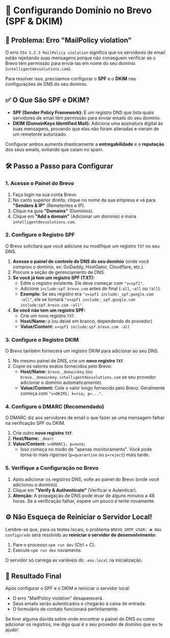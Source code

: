 # 🔧 Configurando Domínio no Brevo (SPF & DKIM)

## 🚨 **Problema: Erro "MailPolicy violation"**

O erro `554 5.2.3 MailPolicy violation` significa que os servidores de email estão rejeitando suas mensagens porque não conseguem verificar se o Brevo tem permissão para enviá-las em nome do seu domínio (`intelligentdevsolutions.com`).

Para resolver isso, precisamos configurar o **SPF** e o **DKIM** nas configurações de DNS do seu domínio.

## ✅ **O Que São SPF e DKIM?**

- **SPF (Sender Policy Framework):** É um registro DNS que lista quais servidores de email têm permissão para enviar emails do seu domínio.
- **DKIM (DomainKeys Identified Mail):** Adiciona uma assinatura digital às suas mensagens, provando que elas não foram alteradas e vieram de um remetente autorizado.

Configurar ambos aumenta drasticamente a **entregabilidade** e a **reputação** dos seus emails, evitando que caiam no spam.

## 🛠️ **Passo a Passo para Configurar**

### **1. Acesse o Painel do Brevo**

1.  Faça login na sua conta Brevo.
2.  No canto superior direito, clique no nome da sua empresa e vá para **"Senders & IP"** (Remetentes e IP).
3.  Clique na guia **"Domains"** (Domínios).
4.  Clique em **"Add a domain"** (Adicionar um domínio) e insira `intelligentdevsolutions.com`.

### **2. Configure o Registro SPF**

O Brevo solicitará que você adicione ou modifique um registro `TXT` no seu DNS.

1.  **Acesse o painel de controle de DNS do seu domínio** (onde você comprou o domínio, ex: GoDaddy, HostGator, Cloudflare, etc.).
2.  Procure a seção de gerenciamento de DNS.
3.  **Se você já tem um registro SPF (TXT):**
    - Edite o registro existente. Ele deve começar com `"v=spf1"`.
    - Adicione `include:spf.brevo.com` antes do final (`-all`, `~all` ou `?all`).
    - **Exemplo:** Se seu registro era `"v=spf1 include:_spf.google.com ~all"`, ele se tornará `"v=spf1 include:_spf.google.com include:spf.brevo.com ~all"`.
4.  **Se você não tem um registro SPF:**
    - Crie um novo registro `TXT`.
    - **Host/Name:** `@` (ou deixe em branco, dependendo do provedor)
    - **Value/Content:** `v=spf1 include:spf.brevo.com -all`

### **3. Configure o Registro DKIM**

O Brevo também fornecerá um registro DKIM para adicionar ao seu DNS.

1.  No mesmo painel de DNS, crie um **novo registro `TXT`**.
2.  Copie os valores exatos fornecidos pelo Brevo:
    - **Host/Name:** `brevo._domainkey` (ou `brevo._domainkey.intelligentdevsolutions.com` se seu provedor adicionar o domínio automaticamente).
    - **Value/Content:** Cole o valor longo fornecido pelo Brevo. Geralmente começa com `"v=DKIM1; k=rsa; p=..."`.

### **4. Configure o DMARC (Recomendado)**

O DMARC diz aos servidores de email o que fazer se uma mensagem falhar na verificação SPF ou DKIM.

1.  Crie outro **novo registro `TXT`**.
2.  **Host/Name:** `_dmarc`
3.  **Value/Content:** `v=DMARC1; p=none;`
    - Isso começa no modo de "apenas monitoramento". Você pode torná-lo mais rigoroso (`p=quarantine` ou `p=reject`) mais tarde.

### **5. Verifique a Configuração no Brevo**

1.  Após adicionar os registros DNS, volte ao painel do Brevo (onde você adicionou o domínio).
2.  Clique em **"Verify & Authenticate"** (Verificar e Autenticar).
3.  **Atenção:** A propagação de DNS pode levar de alguns minutos a 48 horas. Se a verificação falhar, espere um pouco e tente novamente.

## ⚙️ **Não Esqueça de Reiniciar o Servidor Local!**

Lembre-se que, para os testes locais, o problema `BREVO_SMTP_USER: ❌ Não configurado` será resolvido ao **reiniciar o servidor de desenvolvimento**:

1.  Pare o processo `npm run dev` (Ctrl + C).
2.  Execute `npm run dev` novamente.

O servidor só carrega as variáveis do `.env.local` na inicialização.

## 🎉 **Resultado Final**

Após configurar o SPF e o DKIM e reiniciar o servidor local:

- O erro "MailPolicy violation" desaparecerá.
- Seus emails serão autenticados e chegarão à caixa de entrada.
- O formulário de contato funcionará perfeitamente.

Se tiver alguma dúvida sobre onde encontrar o painel de DNS ou como adicionar os registros, me diga qual é o seu provedor de domínio que eu te ajudo!
